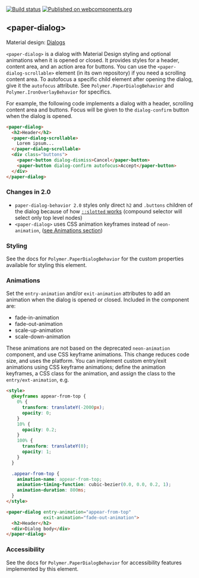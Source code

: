 [![Build status](https://travis-ci.org/PolymerElements/paper-dialog.svg?branch=master)](https://travis-ci.org/PolymerElements/paper-dialog)
[![Published on webcomponents.org](https://img.shields.io/badge/webcomponents.org-published-blue.svg)](https://www.webcomponents.org/element/PolymerElements/paper-dialog)

## &lt;paper-dialog&gt;

Material design: [Dialogs](https://www.google.com/design/spec/components/dialogs.html)

`<paper-dialog>` is a dialog with Material Design styling and optional animations when it is
opened or closed. It provides styles for a header, content area, and an action area for buttons.
You can use the `<paper-dialog-scrollable>` element (in its own repository) if you need a scrolling
content area. To autofocus a specific child element after opening the dialog, give it the `autofocus`
attribute. See `Polymer.PaperDialogBehavior` and `Polymer.IronOverlayBehavior` for specifics.

For example, the following code implements a dialog with a header, scrolling content area and
buttons. Focus will be given to the `dialog-confirm` button when the dialog is opened.

```html
<paper-dialog>
  <h2>Header</h2>
  <paper-dialog-scrollable>
    Lorem ipsum...
  </paper-dialog-scrollable>
  <div class="buttons">
    <paper-button dialog-dismiss>Cancel</paper-button>
    <paper-button dialog-confirm autofocus>Accept</paper-button>
  </div>
</paper-dialog>
```

### Changes in 2.0
- `paper-dialog-behavior 2.0` styles only direct `h2` and `.buttons` children of the dialog because of how [`::slotted` works](https://developers.google.com/web/fundamentals/primers/shadowdom/?hl=en#stylinglightdom) 
(compound selector will select only top level nodes)
- `<paper-dialog>` uses CSS animation keyframes instead of `neon-animation`, ([see Animations section](#Animations))

### Styling

See the docs for `Polymer.PaperDialogBehavior` for the custom properties available for styling
this element.

### Animations

Set the `entry-animation` and/or `exit-animation` attributes to add an animation when the dialog
is opened or closed. Included in the component are:
- fade-in-animation
- fade-out-animation
- scale-up-animation
- scale-down-animation

These animations are not based on the deprecated `neon-animation` component, and use CSS keyframe animations.
This change reduces code size, and uses the platform. You can implement custom entry/exit animations using
CSS keyframe animations; define the animation keyframes, a CSS class for the animation, and assign the class to the `entry/ext-animation`, e.g.

```html
<style>
  @keyframes appear-from-top {
    0% {
      transform: translateY(-2000px);
      opacity: 0;
    }
    10% {
      opacity: 0.2;
    }
    100% {
      transform: translateY(0);
      opacity: 1;
    }
  }

  .appear-from-top {
    animation-name: appear-from-top;
    animation-timing-function: cubic-bezier(0.0, 0.0, 0.2, 1);
    animation-duration: 800ms;
  }
</style>

<paper-dialog entry-animation="appear-from-top"
              exit-animation="fade-out-animation">
  <h2>Header</h2>
  <div>Dialog body</div>
</paper-dialog>
```

### Accessibility

See the docs for `Polymer.PaperDialogBehavior` for accessibility features implemented by this
element.

